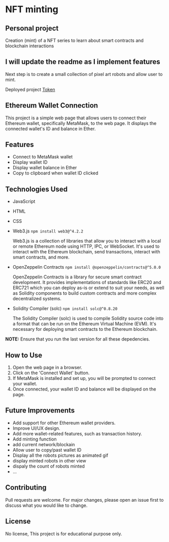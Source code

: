 # NFT minting 

## Personal project 

Creation (mint) of a NFT series to learn about smart contracts and blockchain interactions

## I will update the readme as I implement features

Next step is to create a small collection of pixel art robots and allow user to mint.

Deployed project [Token](https://tomboszko.github.io/Token/)

## Ethereum Wallet Connection

This project is a simple web page that allows users to connect their Ethereum wallet, specifically MetaMask, to the web page. It displays the connected wallet's ID and balance in Ether.

## Features

- Connect to MetaMask wallet
- Display wallet ID
- Display wallet balance in Ether
- Copy to clipboard when wallet ID clicked

## Technologies Used

- JavaScript
- HTML
- CSS
- Web3.js `npm install web3@^4.2.2`

    Web3.js is a collection of libraries that allow you to interact with a local or remote Ethereum node using HTTP, IPC, or WebSocket. It's used to interact with the Ethereum blockchain, send        transactions, interact with smart contracts, and more.
  
- OpenZeppelin Contracts `npm install @openzeppelin/contracts@^5.0.0`
  
    OpenZeppelin Contracts is a library for secure smart contract development. It provides implementations of standards like ERC20 and ERC721 which you can deploy as-is or extend to suit your         needs, as well as Solidity components to build custom contracts and more complex decentralized systems.
  
- Solidity Compiler (solc) `npm install solc@^0.8.20`

    The Solidity Compiler (solc) is used to compile Solidity source code into a format that can be run on the Ethereum Virtual Machine (EVM). It's necessary for deploying smart contracts to the       Ethereum blockchain.

**NOTE:** Ensure that you run the last version for all these depedencies.

## How to Use

1. Open the web page in a browser.
2. Click on the 'Connect Wallet' button.
3. If MetaMask is installed and set up, you will be prompted to connect your wallet.
4. Once connected, your wallet ID and balance will be displayed on the page.

## Future Improvements

- Add support for other Ethereum wallet providers.
- Improve UI/UX design.
- Add more wallet-related features, such as transaction history.
- Add minting function
- add current network/blockain
- Allow user to copy/past wallet ID
- Display all the robots pictures as animated gif
- display minted robots in other view
- dispaly the count of robots minted
- ...

## Contributing

Pull requests are welcome. For major changes, please open an issue first to discuss what you would like to change.

## License

No license, This project is for educational purpose only.





